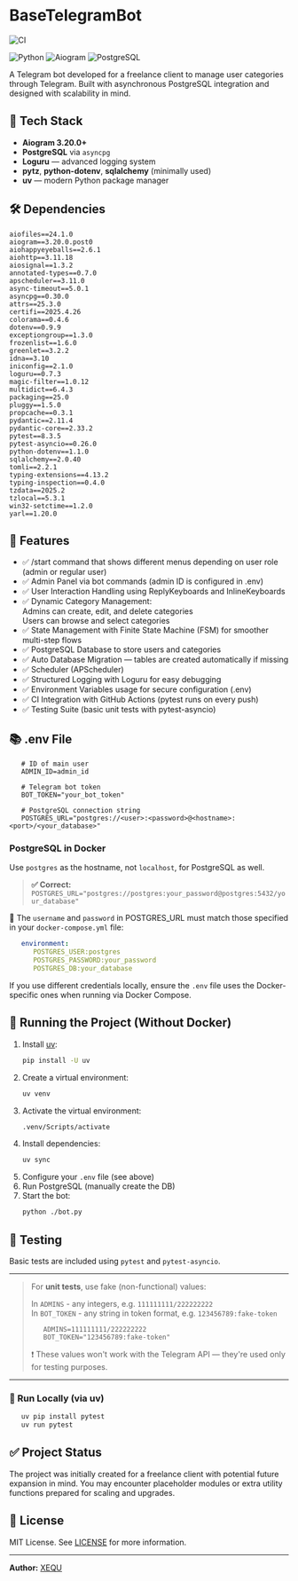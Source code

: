 # BaseTelegramBot
![CI](https://github.com/XEQU4/BaseTelegramBot/actions/workflows/ci.yml/badge.svg)

![Python](https://img.shields.io/badge/Python-3.13-blue)
![Aiogram](https://img.shields.io/badge/Aiogram-3.20.0+-green)
![PostgreSQL](https://img.shields.io/badge/Database-PostgreSQL-blue)

A Telegram bot developed for a freelance client to manage user categories through Telegram.
Built with asynchronous PostgreSQL integration and designed with scalability in mind.

## 🔧 Tech Stack

- **Aiogram 3.20.0+**
- **PostgreSQL** via `asyncpg`
- **Loguru** — advanced logging system
- **pytz**, **python-dotenv**, **sqlalchemy** (minimally used)
- **uv** — modern Python package manager

## 🛠️ Dependencies

```properties
aiofiles==24.1.0
aiogram==3.20.0.post0
aiohappyeyeballs==2.6.1
aiohttp==3.11.18
aiosignal==1.3.2
annotated-types==0.7.0
apscheduler==3.11.0
async-timeout==5.0.1
asyncpg==0.30.0
attrs==25.3.0
certifi==2025.4.26
colorama==0.4.6
dotenv==0.9.9
exceptiongroup==1.3.0
frozenlist==1.6.0
greenlet==3.2.2
idna==3.10
iniconfig==2.1.0
loguru==0.7.3
magic-filter==1.0.12
multidict==6.4.3
packaging==25.0
pluggy==1.5.0
propcache==0.3.1
pydantic==2.11.4
pydantic-core==2.33.2
pytest==8.3.5
pytest-asyncio==0.26.0
python-dotenv==1.1.0
sqlalchemy==2.0.40
tomli==2.2.1
typing-extensions==4.13.2
typing-inspection==0.4.0
tzdata==2025.2
tzlocal==5.3.1
win32-setctime==1.2.0
yarl==1.20.0
```

## 🔄 Features

- ✅ /start command that shows different menus depending on user role (admin or regular user)
- ✅ Admin Panel via bot commands (admin ID is configured in .env)
- ✅ User Interaction Handling using ReplyKeyboards and InlineKeyboards
- ✅ Dynamic Category Management:\
       Admins can create, edit, and delete categories\
       Users can browse and select categories
- ✅ State Management with Finite State Machine (FSM) for smoother multi-step flows
- ✅ PostgreSQL Database to store users and categories
- ✅ Auto Database Migration — tables are created automatically if missing
- ✅ Scheduler (APScheduler)
- ✅ Structured Logging with Loguru for easy debugging
- ✅ Environment Variables usage for secure configuration (.env)
- ✅ CI Integration with GitHub Actions (pytest runs on every push)
- ✅ Testing Suite (basic unit tests with pytest-asyncio)


## 📚 .env File

```dotenv
   # ID of main user
   ADMIN_ID=admin_id

   # Telegram bot token
   BOT_TOKEN="your_bot_token"

   # PostgreSQL connection string
   POSTGRES_URL="postgres://<user>:<password>@<hostname>:<port>/<your_database>"
```

### PostgreSQL in Docker
Use `postgres` as the hostname, not `localhost`, for PostgreSQL as well.

> **✅ Correct:** ```POSTGRES_URL="postgres://postgres:your_password@postgres:5432/your_database"```

🔐 The `username` and `password` in POSTGRES_URL must match those specified in your `docker-compose.yml` file:

```yml
   environment:
      POSTGRES_USER:postgres
      POSTGRES_PASSWORD:your_password
      POSTGRES_DB:your_database
```

If you use different credentials locally, ensure the `.env` file uses the Docker-specific ones when running via Docker Compose.

## 🚀 Running the Project (Without Docker)

1. Install [uv](https://github.com/astral-sh/uv):
   ```bash
   pip install -U uv
   ```
2. Create a virtual environment:
   ```bash
   uv venv
   ```
3. Activate the virtual environment:
   ```bash
   .venv/Scripts/activate
   ```
4. Install dependencies:
   ```bash
   uv sync
   ```
5. Configure your `.env` file (see above)
6. Run PostgreSQL (manually create the DB)
7. Start the bot:
   ```bash
   python ./bot.py
   ```

## 🧪 Testing

Basic tests are included using `pytest` and `pytest-asyncio`.

---

> For **unit tests**, use fake (non-functional) values:
> 
> In `ADMINS` - any integers, e.g. `111111111/222222222`\
> In `BOT_TOKEN` - any string in token format, e.g. `123456789:fake-token`
> ```dotenv
>    ADMINS=111111111/222222222
>    BOT_TOKEN="123456789:fake-token"
> ```
> ❗ These values won't work with the Telegram API — they're used only for testing purposes.

---

### 🧼 Run Locally (via uv)

```bash
   uv pip install pytest
   uv run pytest
   ```

## ✅ Project Status

The project was initially created for a freelance client with potential future expansion in mind.
You may encounter placeholder modules or extra utility functions prepared for scaling and upgrades.

## 📝 License

MIT License. See [LICENSE](./LICENSE) for more information.

---

**Author:** [XEQU](https://github.com/XEQU4)

